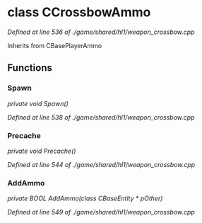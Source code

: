 # class CCrossbowAmmo

*Defined at line 536 of ./game/shared/hl1/weapon_crossbow.cpp*

Inherits from CBasePlayerAmmo



## Functions

### Spawn

*private void Spawn()*

*Defined at line 538 of ./game/shared/hl1/weapon_crossbow.cpp*

### Precache

*private void Precache()*

*Defined at line 544 of ./game/shared/hl1/weapon_crossbow.cpp*

### AddAmmo

*private BOOL AddAmmo(class CBaseEntity * pOther)*

*Defined at line 549 of ./game/shared/hl1/weapon_crossbow.cpp*



